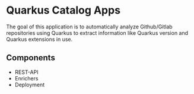 # Quarkus Catalog Apps

The goal of this application is to automatically analyze Github/Gitlab repositories using Quarkus to extract information like Quarkus version and Quarkus extensions in use.

## Components

* REST-API
* Enrichers
* Deployment
